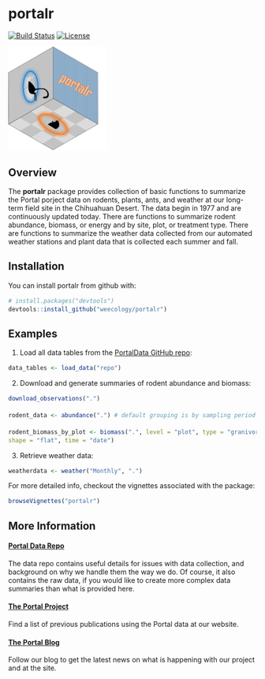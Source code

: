 
<!-- README.md is generated from README.Rmd. Please edit that file -->

# portalr

[![Build
Status](https://travis-ci.org/weecology/portalr.svg?branch=master)](https://travis-ci.org/weecology/portalr)
[![License](https://img.shields.io/badge/license-MIT-blue.svg)](https://raw.githubusercontent.com/weecology/portalr/master/LICENSE)

<img src="man/figures/portalr.png" width="200px">

## Overview

The **portalr** package provides collection of basic functions to
summarize the Portal porject data on rodents, plants, ants, and weather
at our long-term field site in the Chihuahuan Desert. The data begin in
1977 and are continuously updated today. There are functions to
summarize rodent abundance, biomass, or energy and by site, plot, or
treatment type. There are functions to summarize the weather data
collected from our automated weather stations and plant data that is
collected each summer and fall.

## Installation

You can install portalr from github with:

``` r
# install.packages("devtools")
devtools::install_github("weecology/portalr")
```

## Examples

1.  Load all data tables from the [PortalData GitHub
    repo](https://github.com/weecology/portalData):

<!-- end list -->

``` r
data_tables <- load_data("repo")
```

2.  Download and generate summaries of rodent abundance and biomass:

<!-- end list -->

``` r
download_observations(".")

rodent_data <- abundance(".") # default grouping is by sampling period

rodent_biomass_by_plot <- biomass(".", level = "plot", type = "granivores", 
shape = "flat", time = "date")
```

3.  Retrieve weather data:

<!-- end list -->

``` r
weatherdata <- weather("Monthly", ".")
```

For more detailed info, checkout the vignettes associated with the
package:

``` r
browseVignettes("portalr")
```

## More Information

#### [Portal Data Repo](github.com/weecology/PortalData)

The data repo contains useful details for issues with data collection,
and background on why we handle them the way we do. Of course, it also
contains the raw data, if you would like to create more complex data
summaries than what is provided here.

#### [The Portal Project](portal.weecology.org/)

Find a list of previous publications using the Portal data at our
website.

#### [The Portal Blog](portalproject.wordpress.com/)

Follow our blog to get the latest news on what is happening with our
project and at the site.
